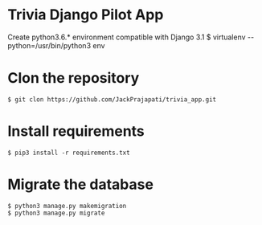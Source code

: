 # Trivia Django Pilot App

Create python3.6.* environment compatible with Django 3.1 
    $ virtualenv --python=/usr/bin/python3 env

# Clon the repository
    $ git clon https://github.com/JackPrajapati/trivia_app.git

# Install requirements

    $ pip3 install -r requirements.txt

# Migrate the database
    $ python3 manage.py makemigration
    $ python3 manage.py migrate
